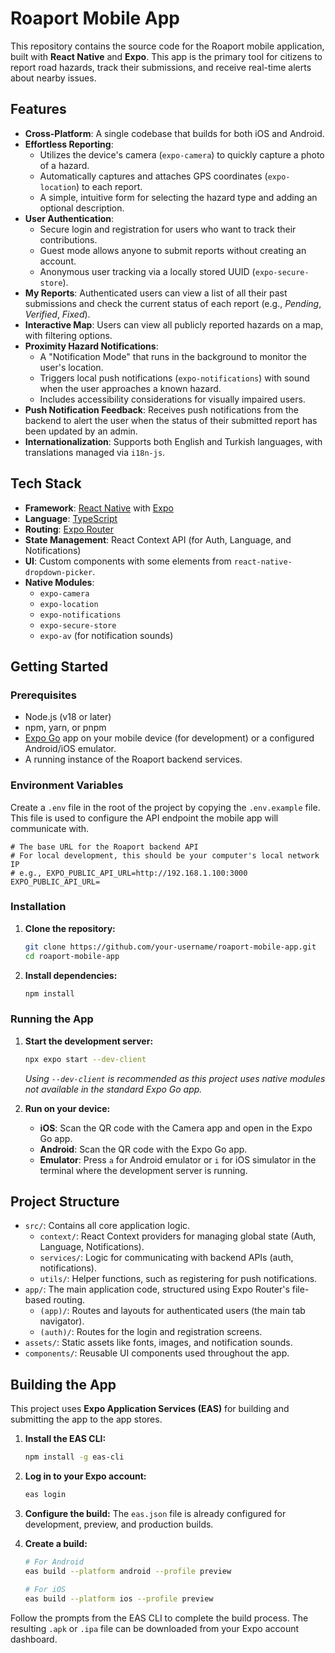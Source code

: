 # Roaport Mobile App

This repository contains the source code for the Roaport mobile application, built with **React Native** and **Expo**. This app is the primary tool for citizens to report road hazards, track their submissions, and receive real-time alerts about nearby issues.

## Features

- **Cross-Platform**: A single codebase that builds for both iOS and Android.
- **Effortless Reporting**:
  - Utilizes the device's camera (`expo-camera`) to quickly capture a photo of a hazard.
  - Automatically captures and attaches GPS coordinates (`expo-location`) to each report.
  - A simple, intuitive form for selecting the hazard type and adding an optional description.
- **User Authentication**:
  - Secure login and registration for users who want to track their contributions.
  - Guest mode allows anyone to submit reports without creating an account.
  - Anonymous user tracking via a locally stored UUID (`expo-secure-store`).
- **My Reports**: Authenticated users can view a list of all their past submissions and check the current status of each report (e.g., *Pending*, *Verified*, *Fixed*).
- **Interactive Map**: Users can view all publicly reported hazards on a map, with filtering options.
- **Proximity Hazard Notifications**:
  - A "Notification Mode" that runs in the background to monitor the user's location.
  - Triggers local push notifications (`expo-notifications`) with sound when the user approaches a known hazard.
  - Includes accessibility considerations for visually impaired users.
- **Push Notification Feedback**: Receives push notifications from the backend to alert the user when the status of their submitted report has been updated by an admin.
- **Internationalization**: Supports both English and Turkish languages, with translations managed via `i18n-js`.

## Tech Stack

- **Framework**: [React Native](https://reactnative.dev/) with [Expo](https://expo.dev/)
- **Language**: [TypeScript](https://www.typescriptlang.org/)
- **Routing**: [Expo Router](https://docs.expo.dev/router/introduction/)
- **State Management**: React Context API (for Auth, Language, and Notifications)
- **UI**: Custom components with some elements from `react-native-dropdown-picker`.
- **Native Modules**:
  - `expo-camera`
  - `expo-location`
  - `expo-notifications`
  - `expo-secure-store`
  - `expo-av` (for notification sounds)

## Getting Started

### Prerequisites

- Node.js (v18 or later)
- npm, yarn, or pnpm
- [Expo Go](https://expo.dev/go) app on your mobile device (for development) or a configured Android/iOS emulator.
- A running instance of the Roaport backend services.

### Environment Variables

Create a `.env` file in the root of the project by copying the `.env.example` file. This file is used to configure the API endpoint the mobile app will communicate with.

```env
# The base URL for the Roaport backend API
# For local development, this should be your computer's local network IP
# e.g., EXPO_PUBLIC_API_URL=http://192.168.1.100:3000
EXPO_PUBLIC_API_URL=
```

### Installation

1.  **Clone the repository:**
    ```bash
    git clone https://github.com/your-username/roaport-mobile-app.git
    cd roaport-mobile-app
    ```

2.  **Install dependencies:**
    ```bash
    npm install
    ```

### Running the App

1.  **Start the development server:**
    ```bash
    npx expo start --dev-client
    ```
    *Using `--dev-client` is recommended as this project uses native modules not available in the standard Expo Go app.*

2.  **Run on your device:**
    - **iOS**: Scan the QR code with the Camera app and open in the Expo Go app.
    - **Android**: Scan the QR code with the Expo Go app.
    - **Emulator**: Press `a` for Android emulator or `i` for iOS simulator in the terminal where the development server is running.

## Project Structure

- `src/`: Contains all core application logic.
  - `context/`: React Context providers for managing global state (Auth, Language, Notifications).
  - `services/`: Logic for communicating with backend APIs (auth, notifications).
  - `utils/`: Helper functions, such as registering for push notifications.
- `app/`: The main application code, structured using Expo Router's file-based routing.
  - `(app)/`: Routes and layouts for authenticated users (the main tab navigator).
  - `(auth)/`: Routes for the login and registration screens.
- `assets/`: Static assets like fonts, images, and notification sounds.
- `components/`: Reusable UI components used throughout the app.

## Building the App

This project uses **Expo Application Services (EAS)** for building and submitting the app to the app stores.

1.  **Install the EAS CLI:**
    ```bash
    npm install -g eas-cli
    ```

2.  **Log in to your Expo account:**
    ```bash
    eas login
    ```

3.  **Configure the build:**
    The `eas.json` file is already configured for development, preview, and production builds.

4.  **Create a build:**
    ```bash
    # For Android
    eas build --platform android --profile preview

    # For iOS
    eas build --platform ios --profile preview
    ```

Follow the prompts from the EAS CLI to complete the build process. The resulting `.apk` or `.ipa` file can be downloaded from your Expo account dashboard.
